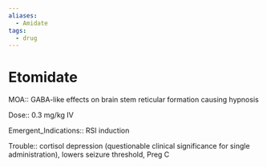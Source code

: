 ```yaml
---
aliases:
  - Amidate
tags:
  - drug
---
```

# Etomidate

MOA:: GABA-like effects on brain stem reticular formation causing hypnosis

Dose:: 0.3 mg/kg IV

Emergent_Indications:: RSI induction

Trouble:: cortisol depression (questionable clinical significance for single administration), lowers seizure threshold, Preg C